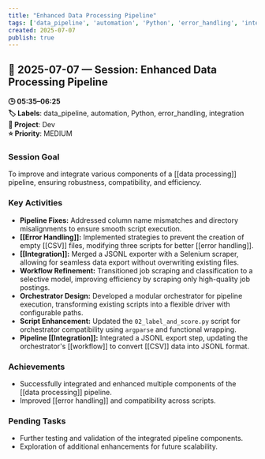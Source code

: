 ```yaml
---
title: "Enhanced Data Processing Pipeline"
tags: ['data_pipeline', 'automation', 'Python', 'error_handling', 'integration']
created: 2025-07-07
publish: true
---
```


## 📅 2025-07-07 — Session: Enhanced Data Processing Pipeline

**🕒 05:35–06:25**  
**🏷️ Labels**: data_pipeline, automation, Python, error_handling, integration  
**📂 Project**: Dev  
**⭐ Priority**: MEDIUM  


### Session Goal
To improve and integrate various components of a [[data processing]] pipeline, ensuring robustness, compatibility, and efficiency.

### Key Activities
- **Pipeline Fixes:** Addressed column name mismatches and directory misalignments to ensure smooth script execution.
- **[[Error Handling]]:** Implemented strategies to prevent the creation of empty [[CSV]] files, modifying three scripts for better [[error handling]].
- **[[Integration]]:** Merged a JSONL exporter with a Selenium scraper, allowing for seamless data export without overwriting existing files.
- **Workflow Refinement:** Transitioned job scraping and classification to a selective model, improving efficiency by scraping only high-quality job postings.
- **Orchestrator Design:** Developed a modular orchestrator for pipeline execution, transforming existing scripts into a flexible driver with configurable paths.
- **Script Enhancement:** Updated the `02_label_and_score.py` script for orchestrator compatibility using `argparse` and functional wrapping.
- **Pipeline [[Integration]]:** Integrated a JSONL export step, updating the orchestrator's [[workflow]] to convert [[CSV]] data into JSONL format.

### Achievements
- Successfully integrated and enhanced multiple components of the [[data processing]] pipeline.
- Improved [[error handling]] and compatibility across scripts.

### Pending Tasks
- Further testing and validation of the integrated pipeline components.
- Exploration of additional enhancements for future scalability.
